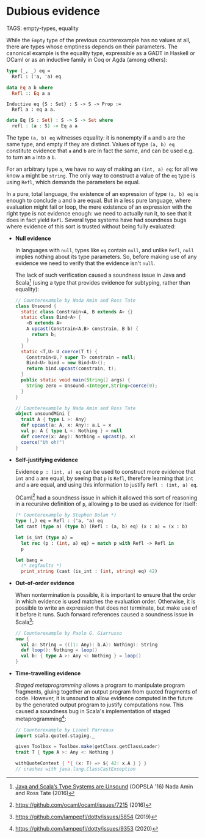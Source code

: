 # Dubious evidence

TAGS: empty-types, equality

While the `Empty` type of the previous counterexample has no values at
all, there are types whose emptiness depends on their parameters. The
canonical example is the equality type, expressible as a GADT in
Haskell or OCaml or as an inductive family in Coq or Agda (among
others):
```ocaml
type (_, _) eq =
  Refl : ('a, 'a) eq
```
```haskell
data Eq a b where
  Refl :: Eq a a
```
```coq
Inductive eq {S : Set} : S -> S -> Prop :=
  Refl a : eq a a.
```
```agda
data Eq {S : Set} : S -> S -> Set where
  refl : (a : S) -> Eq a a
```

The type `(a, b) eq` witnesses equality: it is nonempty if `a` and `b`
are the same type, and empty if they are distinct. Values of type `(a,
b) eq` constitute evidence that `a` and `b` are in fact the same, and
can be used e.g. to turn an `a` into a `b`.

For an arbitrary type `a`, we have no way of making an `(int, a) eq`:
for all we know `a` might be `string`. The only way to construct a
value of the `eq` type is using `Refl`, which demands the parameters
be equal.

In a pure, total language, the existence of an expression of type `(a,
b) eq` is enough to conclude `a` and `b` are equal. But in a less pure
language, where evaluation might fail or loop, the mere existence of
an expression with the right type is not evidence enough: we need to
actually run it, to see that it does in fact yield `Refl`. Several
type systems have had soundness bugs where evidence of this sort is
trusted without being fully evaluated:

  - **Null evidence**

    In languages with `null`, types like `eq` contain `null`, and
    unlike `Refl`, `null` implies nothing about its type
    parameters. So, before making use of any evidence we need to
    verify that the evidence isn't `null`.

    The lack of such verification caused a soundness issue in Java and
    Scala[^amintate] (using a type that provides evidence for
    subtyping, rather than equality):
    ```java
    // Counterexample by Nada Amin and Ross Tate
    class Unsound {
      static class Constrain<A, B extends A> {}
      static class Bind<A> {
        <B extends A>
        A upcast(Constrain<A,B> constrain, B b) {
          return b;
        }
      }
      static <T,U> U coerce(T t) {
        Constrain<U,? super T> constrain = null;
        Bind<U> bind = new Bind<U>();
        return bind.upcast(constrain, t);
      }
      public static void main(String[] args) {
        String zero = Unsound.<Integer,String>coerce(0);
      }
    }
    ```
    ```scala
    // Counterexample by Nada Amin and Ross Tate
    object unsoundMini {
      trait A { type L >: Any}
      def upcast(a: A, x: Any): a.L = x
      val p: A { type L <: Nothing } = null
      def coerce(x: Any): Nothing = upcast(p, x)
      coerce("Uh oh!")
    }
    ```

  - **Self-justifying evidence**

    Evidence `p : (int, a) eq` can be used to construct more evidence
    that `int` and `a` are equal, by seeing that `p` is `Refl`,
    therefore learning that `int` and `a` are equal, and using this
    information to justify `Refl : (int, a) eq`.

    OCaml[^ocamlbug] had a soundness issue in which it allowed this sort of
    reasoning in a recursive definition of `p`, allowing `p` to be
    used as evidence for itself:

    ```ocaml
    (* Counterexample by Stephen Dolan *)
    type (,) eq = Refl : ('a, 'a) eq
    let cast (type a) (type b) (Refl : (a, b) eq) (x : a) = (x : b)
    
    let is_int (type a) =
      let rec (p : (int, a) eq) = match p with Refl -> Refl in
      p
    
    let bang =
      (* segfaults *)
      print_string (cast (is_int : (int, string) eq) 42)
    ```

  - **Out-of-order evidence**

    When nontermination is possible, it is important to ensure that
    the order in which evidence is used matches the evaluation
    order. Otherwise, it is possible to write an expression that does
    not terminate, but make use of it before it runs. Such forward references
    caused a soundness issue in Scala[^scalafwd]:

    ```scala
    // Counterexample by Paolo G. Giarrusso
    new {
      val a: String = (((1: Any): b.A): Nothing): String
      def loop(): Nothing = loop()
      val b: { type A >: Any <: Nothing } = loop()
    }
    ```

  - **Time-travelling evidence**

    *Staged metaprogramming* allows a program to manipulate program
     fragments, gluing together an output program from quoted
     fragments of code. However, it is unsound to allow evidence
     computed in the future by the generated output program to justify
     computations now. This caused a soundness bug in Scala's
     implementation of staged metaprogramming[^scalastage]:

     ```scala
     // Counterexample by Lionel Parreaux
     import scala.quoted.staging._
     
     given Toolbox = Toolbox.make(getClass.getClassLoader)
     trait T { type A >: Any <: Nothing }
     
     withQuoteContext { '{ (x: T) => ${ 42: x.A } } }
     // crashes with java.lang.ClassCastException
     ```

[^amintate]: [Java and Scala’s Type Systems are Unsound](http://io.livecode.ch/learn/namin/unsound/scala) (OOPSLA '16)
Nada Amin and Ross Tate (2016)

[^ocamlbug]: <https://github.com/ocaml/ocaml/issues/7215> (2016)

[^scalafwd]: <https://github.com/lampepfl/dotty/issues/5854> (2019)

[^scalastage]: <https://github.com/lampepfl/dotty/issues/9353> (2020)